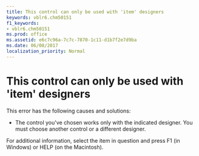 ```yaml
---
title: This control can only be used with 'item' designers
keywords: vblr6.chm50151
f1_keywords:
- vblr6.chm50151
ms.prod: office
ms.assetid: e6c7c96a-7c7c-7870-1c11-d1b7f2e7d9ba
ms.date: 06/08/2017
localization_priority: Normal
---
```



# This control can only be used with 'item' designers

This error has the following causes and solutions:



- The control you've chosen works only with the indicated designer. You must choose another control or a different designer.
    

For additional information, select the item in question and press F1 (in Windows) or HELP (on the Macintosh).

